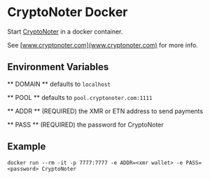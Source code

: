 CryptoNoter Docker
==================

Start [CryptoNoter](github.com/cryptonoter/CryptoNoter) in a docker container.

See [www.cryptonoter.com](www.cryptonoter.com) for more info.


## Environment Variables

** DOMAIN ** defaults to `localhost`

** POOL ** defaults to `pool.cryptonoter.com:1111`

** ADDR ** (REQUIRED) the XMR or ETN address to send payments

** PASS ** (REQUIRED) the password for CryptoNoter

## Example

```
docker run --rm -it -p 7777:7777 -e ADDR=<xmr wallet> -e PASS=<password> CryptoNoter
```
